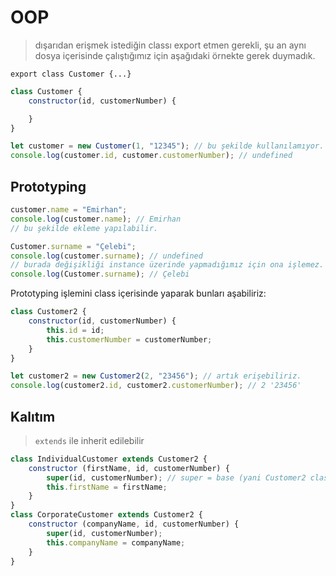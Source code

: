 # OOP

> dışarıdan erişmek istediğin classı export etmen gerekli,
	şu an aynı dosya içerisinde çalıştığımız için aşağıdaki örnekte gerek duymadık.

`export class Customer {...}`

```js
class Customer {
	constructor(id, customerNumber) {

	}
}

let customer = new Customer(1, "12345"); // bu şekilde kullanılamıyor.
console.log(customer.id, customer.customerNumber); // undefined
```

## Prototyping

```js
customer.name = "Emirhan";
console.log(customer.name); // Emirhan
// bu şekilde ekleme yapılabilir.

Customer.surname = "Çelebi";
console.log(customer.surname); // undefined
// burada değişikliği instance üzerinde yapmadığımız için ona işlemez.
console.log(Customer.surname); // Çelebi
```

Prototyping işlemini class içerisinde yaparak bunları aşabiliriz:

```js
class Customer2 {
	constructor(id, customerNumber) {
		this.id = id;
		this.customerNumber = customerNumber;
	}
}

let customer2 = new Customer2(2, "23456"); // artık erişebiliriz.
console.log(customer2.id, customer2.customerNumber); // 2 '23456'
```

## Kalıtım

> `extends` ile inherit edilebilir

```js
class IndividualCustomer extends Customer2 {
	constructor (firstName, id, customerNumber) {
		super(id, customerNumber); // super = base (yani Customer2 class'ı)
		this.firstName = firstName;
	}
}
class CorporateCustomer extends Customer2 {
	constructor (companyName, id, customerNumber) {
		super(id, customerNumber);
		this.companyName = companyName;
	}
}
```

